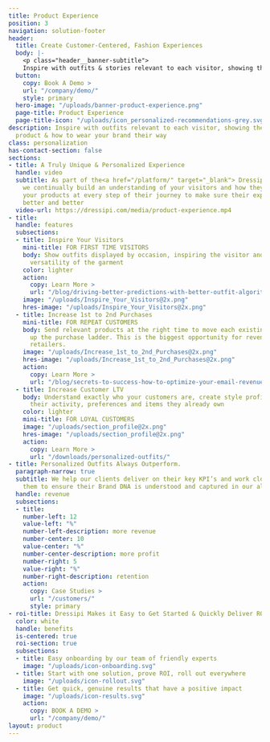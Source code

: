 ```yaml
---
title: Product Experience
position: 3
navigation: solution-footer
header:
  title: Create Customer-Centered, Fashion Experiences
  body: |-
    <p class="header__banner-subtitle">
    Inspire with outfits & stories relevant to each visitor, showing them the value of every product & how to wear your brand their way</p>
  button:
    copy: Book A Demo >
    url: "/company/demo/"
    style: primary
  hero-image: "/uploads/banner-product-experience.png"
  page-title: Product Experience
  page-title-icon: "/uploads/icon_personalized-recommendations-grey.svg"
description: Inspire with outfits relevant to each visitor, showing the value of every
  product & how to wear your brand their way
class: personalization
has-contact-section: false
sections:
- title: A Truly Unique & Personalized Experience
  handle: video
  subtitle: As part of the<a href="/platform/" target="_blank"> Dressipi platform</a>,
    we continually build an understanding of your visitors and how they interact with
    your products at every step of their journey to make sure their experiences get
    better and better
  video-url: https://dressipi.com/media/product-experience.mp4
- title: 
  handle: features
  subsections:
  - title: Inspire Your Visitors
    mini-title: FOR FIRST TIME VISITORS
    body: Show outfits displayed by occasion, inspiring the visitor and showing the
      versatility of the garment
    color: lighter
    action:
      copy: Learn More >
      url: "/blog/driving-better-predictions-with-better-outfit-algorithms/"
    image: "/uploads/Inspire_Your_Visitors@2x.png"
    hres-image: "/uploads/Inspire_Your_Visitors@2x.png"
  - title: Increase 1st to 2nd Purchases
    mini-title: FOR REPEAT CUSTOMERS
    body: Send relevant products at the right time to move each existing customer
      up the purchase ladder. This is the biggest opportunity for revenue growth for
      retailers.
    image: "/uploads/Increase_1st_to_2nd_Purchases@2x.png"
    hres-image: "/uploads/Increase_1st_to_2nd_Purchases@2x.png"
    action:
      copy: Learn More >
      url: "/blog/secrets-to-success-how-to-optimize-your-email-revenue/"
  - title: Increase Customer LTV
    body: Understand exactly who your customers are, create style profiles based on
      their activity, preferences and items they already own
    color: lighter
    mini-title: FOR LOYAL CUSTOMERS
    image: "/uploads/section_profile@2x.png"
    hres-image: "/uploads/section_profile@2x.png"
    action:
      copy: Learn More >
      url: "/downloads/personalized-outfits/"
- title: Personalized Outfits Always Outperform.
  paragraph-narrow: true
  subtitle: We help our clients deliver on their key KPI’s and work closely alongside
    them to ensure their Brand DNA is understood and captured in our algorithms
  handle: revenue
  subsections:
  - title: 
    number-left: 12
    value-left: "%"
    number-left-description: more revenue
    number-center: 10
    value-center: "%"
    number-center-description: more profit
    number-right: 5
    value-right: "%"
    number-right-description: retention
    action:
      copy: Case Studies >
      url: "/customers/"
      style: primary
- roi-title: Dressipi Makes it Easy to Get Started & Quickly Deliver ROI
  color: white
  handle: benefits
  is-centered: true
  roi-section: true
  subsections:
  - title: Easy onboarding by our team of friendly experts
    image: "/uploads/icon-onboarding.svg"
  - title: Start with one solution, prove ROI, roll out everywhere
    image: "/uploads/icon-rollout.svg"
  - title: Get quick, genuine results that have a positive impact
    image: "/uploads/icon-results.svg"
    action:
      copy: BOOK A DEMO >
      url: "/company/demo/"
layout: product
---
```


